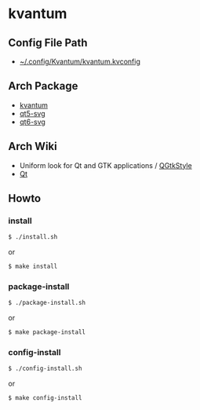 
# kvantum


## Config File Path

* [~/.config/Kvantum/kvantum.kvconfig](config/Kvantum/kvantum.kvconfig)


## Arch Package

* [kvantum](https://archlinux.org/packages/community/x86_64/kvantum/)
* [qt5-svg](https://archlinux.org/packages/extra/x86_64/qt5-svg/)
* [qt6-svg](https://archlinux.org/packages/extra/x86_64/qt6-svg/)


## Arch Wiki

* Uniform look for Qt and GTK applications / [QGtkStyle](https://wiki.archlinux.org/title/Uniform_look_for_Qt_and_GTK_applications#QGtkStyle)
* [Qt](https://wiki.archlinux.org/title/qt)


## Howto


### install

``` sh
$ ./install.sh
```

or

``` sh
$ make install
```


### package-install

``` sh
$ ./package-install.sh
```

or

``` sh
$ make package-install
```


### config-install

``` sh
$ ./config-install.sh
```

or

``` sh
$ make config-install
```

